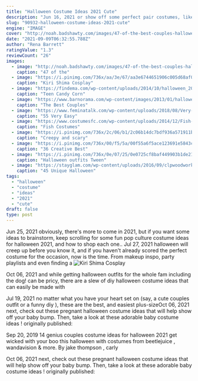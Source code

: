 ```yaml
---
title: "Halloween Costume Ideas 2021 Cute"
description: "Jun 16, 2021 or show off some perfect pair costumes, like milk and cookies and ketchup and mustard. Perhaps you two want to go all-out glam for halloween in fancy clothes you rarely wear in your"
slug: "90932-halloween-costume-ideas-2021-cute"
engine: "IMAGE"
cover: "http://noah.badshawty.com/images/47-of-the-best-couples-halloween-costumes-for-2021.jpg?s=CVNpuG6Hve"
date: "2021-09-09T06:32:55.788Z"
author: "Rena Barrett"
ratingValue: "1.3"
reviewCount: "26"
images:
  - image: "http://noah.badshawty.com/images/47-of-the-best-couples-halloween-costumes-for-2021.jpg?s=CVNpuG6Hve"
    caption: "47 of the"
  - image: "https://i.pinimg.com/736x/aa/3e/67/aa3e6744651906c005d68af08e1ffcf5.jpg"
    caption: "Kiri Shima Cosplay"
  - image: "https://findema.com/wp-content/uploads/2014/10/halloween_20146624.jpg"
    caption: "Teen Candy Corn"
  - image: "https://www.barnorama.com/wp-content/images/2013/01/halloween_costumes/29-halloween_costumes.jpg"
    caption: "The Best Couples"
  - image: "https://www.feminatalk.com/wp-content/uploads/2018/08/Very-Easy-Watercolor-Painting-Ideas-for-beginners00013.jpg"
    caption: "55 Very Easy"
  - image: "https://www.costumesfc.com/wp-content/uploads/2014/12/Fish-Costume-Ideas.jpg"
    caption: "Fish Costumes"
  - image: "https://i.pinimg.com/736x/2c/06/b1/2c06b14dc7bdf936a571911bf8af614e.jpg"
    caption: "Creepy and scary"
  - image: "https://i.pinimg.com/736x/00/f5/5a/00f55a6f5ace123691e5843cc43a8289.jpg"
    caption: "36 Creative Best"
  - image: "https://i.pinimg.com/736x/0e/07/25/0e0725cf8baf449903b1de218a3d2178--tween-.jpg"
    caption: "Halloween outfits Tween"
  - image: "https://stayglam.com/wp-content/uploads/2016/09/clpwoodworking_12141912_525705584263421_1580651340_n.jpg"
    caption: "45 Unique Halloween"
tags:
  - "halloween"
  - "costume"
  - "ideas"
  - "2021"
  - "cute"
draft: false
type: post
---
```


Jun 25, 2021 obviously, there's more to come in 2021, but if you want some ideas to brainstorm, keep scrolling for some fun pop culture costume ideas for halloween 2021, and how to shop each one.. Jul 27, 2021 halloween will creep up before you know it, and if you haven't already scored the perfect costume for the occasion, now is the time. From makeup inspo, party playlists and even finding a
![Kiri Shima Cosplay](https://i.pinimg.com/736x/aa/3e/67/aa3e6744651906c005d68af08e1ffcf5.jpg "Kiri Shima Cosplay")

Oct 06, 2021 and while getting halloween outfits for the whole fam  including the dog!  can be pricy, there are a slew of diy halloween costume ideas that can easily be made with
<!--inArticleAds-->

<!--galleryOne-->

Jul 19, 2021 no matter what you have your heart set on (say, a cute couples outfit or a funny diy ), these are the best, and easiest plus-sizeOct 06, 2021 next, check out these pregnant halloween costume ideas that will help show off your baby bump. Then, take a look at these adorable baby costume ideas ! originally published:
<!--inArticleAds-->

<!--galleryTwo-->

Sep 20, 2019 14 genius couples costume ideas for halloween 2021 get wicked with your boo this halloween with costumes from beetlejuice , wandavision & more. By jake thompson , carly
<!--galleryThree-->

Oct 06, 2021 next, check out these pregnant halloween costume ideas that will help show off your baby bump. Then, take a look at these adorable baby costume ideas ! originally published: